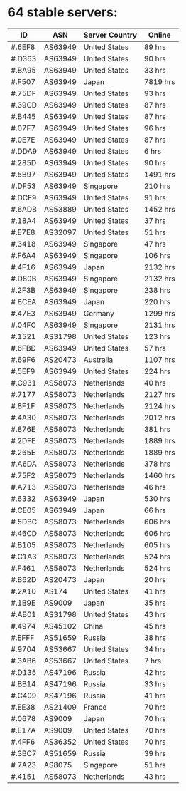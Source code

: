 # 64 stable servers:

| ID | ASN | Server Country | Online |
| ------ | ------ | ------ | ------ |
| #.6EF8 | AS63949 | United States | 89 hrs |
| #.D363 | AS63949 | United States | 90 hrs |
| #.BA95 | AS63949 | United States | 33 hrs |
| #.F507 | AS63949 | Japan | 7819 hrs |
| #.75DF | AS63949 | United States | 93 hrs |
| #.39CD | AS63949 | United States | 87 hrs |
| #.B445 | AS63949 | United States | 87 hrs |
| #.07F7 | AS63949 | United States | 96 hrs |
| #.0E7E | AS63949 | United States | 87 hrs |
| #.DDA9 | AS63949 | United States | 6 hrs |
| #.285D | AS63949 | United States | 90 hrs |
| #.5B97 | AS63949 | United States | 1491 hrs |
| #.DF53 | AS63949 | Singapore | 210 hrs |
| #.DCF9 | AS63949 | United States | 91 hrs |
| #.6ADB | AS53889 | United States | 1452 hrs |
| #.18A4 | AS63949 | United States | 37 hrs |
| #.E7E8 | AS32097 | United States | 51 hrs |
| #.3418 | AS63949 | Singapore | 47 hrs |
| #.F6A4 | AS63949 | Singapore | 106 hrs |
| #.4F16 | AS63949 | Japan | 2132 hrs |
| #.D80B | AS63949 | Singapore | 2132 hrs |
| #.2F3B | AS63949 | Singapore | 238 hrs |
| #.8CEA | AS63949 | Japan | 220 hrs |
| #.47E3 | AS63949 | Germany | 1299 hrs |
| #.04FC | AS63949 | Singapore | 2131 hrs |
| #.1521 | AS31798 | United States | 123 hrs |
| #.6FBD | AS63949 | United States | 57 hrs |
| #.69F6 | AS20473 | Australia | 1107 hrs |
| #.5EF9 | AS63949 | United States | 224 hrs |
| #.C931 | AS58073 | Netherlands | 40 hrs |
| #.7177 | AS58073 | Netherlands | 2127 hrs |
| #.8F1F | AS58073 | Netherlands | 2124 hrs |
| #.4A30 | AS58073 | Netherlands | 2012 hrs |
| #.876E | AS58073 | Netherlands | 381 hrs |
| #.2DFE | AS58073 | Netherlands | 1889 hrs |
| #.265E | AS58073 | Netherlands | 1889 hrs |
| #.A6DA | AS58073 | Netherlands | 378 hrs |
| #.75F2 | AS58073 | Netherlands | 1460 hrs |
| #.A713 | AS58073 | Netherlands | 46 hrs |
| #.6332 | AS63949 | Japan | 530 hrs |
| #.CE05 | AS63949 | Japan | 66 hrs |
| #.5DBC | AS58073 | Netherlands | 606 hrs |
| #.46CD | AS58073 | Netherlands | 606 hrs |
| #.B105 | AS58073 | Netherlands | 605 hrs |
| #.C1A3 | AS58073 | Netherlands | 524 hrs |
| #.F461 | AS58073 | Netherlands | 524 hrs |
| #.B62D | AS20473 | Japan | 20 hrs |
| #.2A10 | AS174 | United States | 41 hrs |
| #.1B9E | AS9009 | Japan | 35 hrs |
| #.AB01 | AS31798 | United States | 43 hrs |
| #.4974 | AS45102 | China | 45 hrs |
| #.EFFF | AS51659 | Russia | 38 hrs |
| #.9704 | AS53667 | United States | 34 hrs |
| #.3AB6 | AS53667 | United States | 7 hrs |
| #.D135 | AS47196 | Russia | 42 hrs |
| #.BB14 | AS47196 | Russia | 33 hrs |
| #.C409 | AS47196 | Russia | 41 hrs |
| #.EE38 | AS21409 | France | 70 hrs |
| #.0678 | AS9009 | Japan | 70 hrs |
| #.E17A | AS9009 | United States | 70 hrs |
| #.4FF6 | AS36352 | United States | 70 hrs |
| #.3BC7 | AS51659 | Russia | 39 hrs |
| #.7A23 | AS8075 | Singapore | 51 hrs |
| #.4151 | AS58073 | Netherlands | 43 hrs |

